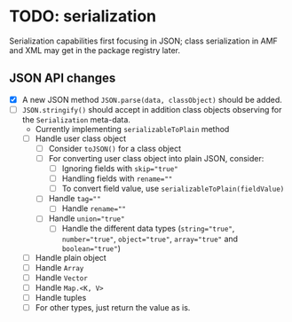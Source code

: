 # TODO: serialization

Serialization capabilities first focusing in JSON; class serialization in AMF and XML may get in the package registry later.

## JSON API changes

- [x] A new JSON method `JSON.parse(data, classObject)` should be added.
- [ ] `JSON.stringify()` should accept in addition class objects observing for the `Serialization` meta-data.
  - Currently implementing `serializableToPlain` method
  - [ ] Handle user class object
    - [ ] Consider `toJSON()` for a class object
    - [ ] For converting user class object into plain JSON, consider:
      - [ ] Ignoring fields with `skip="true"`
      - [ ] Handling fields with `rename=""`
      - [ ] To convert field value, use `serializableToPlain(fieldValue)`
    - [ ] Handle `tag=""`
      - [ ] Handle `rename=""`
    - [ ] Handle `union="true"`
      - [ ] Handle the different data types (`string="true"`, `number="true"`, `object="true"`, `array="true"` and `boolean="true"`)
  - [ ] Handle plain object
  - [ ] Handle `Array`
  - [ ] Handle `Vector`
  - [ ] Handle `Map.<K, V>`
  - [ ] Handle tuples
  - [ ] For other types, just return the value as is.